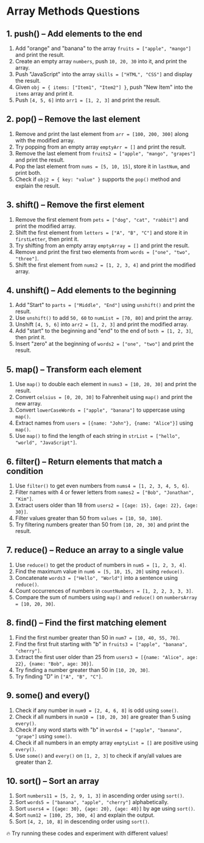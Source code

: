 # Array Methods Questions

## 1. push() – Add elements to the end

1. Add "orange" and "banana" to the array `fruits = ["apple", "mango"]` and print the result.
2. Create an empty array `numbers`, push `10, 20, 30` into it, and print the array.
3. Push "JavaScript" into the array `skills = ["HTML", "CSS"]` and display the result.
4. Given `obj = { items: ["Item1", "Item2"] }`, push "New Item" into the `items` array and print it.
5. Push `[4, 5, 6]` into `arr1 = [1, 2, 3]` and print the result.

## 2. pop() – Remove the last element

1. Remove and print the last element from `arr = [100, 200, 300]` along with the modified array.
2. Try popping from an empty array `emptyArr = []` and print the result.
3. Remove the last element from `fruits2 = ["apple", "mango", "grapes"]` and print the result.
4. Pop the last element from `nums = [5, 10, 15]`, store it in `lastNum`, and print both.
5. Check if `obj2 = { key: "value" }` supports the `pop()` method and explain the result.

## 3. shift() – Remove the first element

1. Remove the first element from `pets = ["dog", "cat", "rabbit"]` and print the modified array.
2. Shift the first element from `letters = ["A", "B", "C"]` and store it in `firstLetter`, then print it.
3. Try shifting from an empty array `emptyArray = []` and print the result.
4. Remove and print the first two elements from `words = ["one", "two", "three"]`.
5. Shift the first element from `nums2 = [1, 2, 3, 4]` and print the modified array.

## 4. unshift() – Add elements to the beginning

1. Add "Start" to `parts = ["Middle", "End"]` using `unshift()` and print the result.
2. Use `unshift()` to add `50, 60` to `numList = [70, 80]` and print the array.
3. Unshift `[4, 5, 6]` into `arr2 = [1, 2, 3]` and print the modified array.
4. Add "start" to the beginning and "end" to the end of `both = [1, 2, 3]`, then print it.
5. Insert "zero" at the beginning of `words2 = ["one", "two"]` and print the result.

## 5. map() – Transform each element

1. Use `map()` to double each element in `nums3 = [10, 20, 30]` and print the result.
2. Convert `celsius = [0, 20, 30]` to Fahrenheit using `map()` and print the new array.
3. Convert `lowerCaseWords = ["apple", "banana"]` to uppercase using `map()`.
4. Extract names from `users = [{name: "John"}, {name: "Alice"}]` using `map()`.
5. Use `map()` to find the length of each string in `strList = ["hello", "world", "JavaScript"]`.

## 6. filter() – Return elements that match a condition

1. Use `filter()` to get even numbers from `nums4 = [1, 2, 3, 4, 5, 6]`.
2. Filter names with 4 or fewer letters from `names2 = ["Bob", "Jonathan", "Kim"]`.
3. Extract users older than 18 from `users2 = [{age: 15}, {age: 22}, {age: 30}]`.
4. Filter values greater than 50 from `values = [10, 50, 100]`.
5. Try filtering numbers greater than 50 from `[10, 20, 30]` and print the result.

## 7. reduce() – Reduce an array to a single value

1. Use `reduce()` to get the product of numbers in `num5 = [1, 2, 3, 4]`.
2. Find the maximum value in `num6 = [5, 10, 15, 20]` using `reduce()`.
3. Concatenate `words3 = ["Hello", "World"]` into a sentence using `reduce()`.
4. Count occurrences of numbers in `countNumbers = [1, 2, 2, 3, 3, 3]`.
5. Compare the sum of numbers using `map()` and `reduce()` on `numbersArray = [10, 20, 30]`.

## 8. find() – Find the first matching element

1. Find the first number greater than 50 in `num7 = [10, 40, 55, 70]`.
2. Find the first fruit starting with "b" in `fruits3 = ["apple", "banana", "cherry"]`.
3. Extract the first user older than 25 from `users3 = [{name: "Alice", age: 22}, {name: "Bob", age: 30}]`.
4. Try finding a number greater than 50 in `[10, 20, 30]`.
5. Try finding "D" in `["A", "B", "C"]`.

## 9. some() and every()

1. Check if any number in `num9 = [2, 4, 6, 8]` is odd using `some()`.
2. Check if all numbers in `num10 = [10, 20, 30]` are greater than 5 using `every()`.
3. Check if any word starts with "b" in `words4 = ["apple", "banana", "grape"]` using `some()`.
4. Check if all numbers in an empty array `emptyList = []` are positive using `every()`.
5. Use `some()` and `every()` on `[1, 2, 3]` to check if any/all values are greater than 2.

## 10. sort() – Sort an array

1. Sort `numbers11 = [5, 2, 9, 1, 3]` in ascending order using `sort()`.
2. Sort `words5 = ["banana", "apple", "cherry"]` alphabetically.
3. Sort `users4 = [{age: 30}, {age: 20}, {age: 40}]` by age using `sort()`.
4. Sort `num12 = [100, 25, 300, 4]` and explain the output.
5. Sort `[4, 2, 10, 8]` in descending order using `sort()`.

🔥 Try running these codes and experiment with different values!
